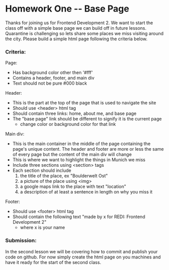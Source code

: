 # Homework One -- Base Page

Thanks for joining us for Frontend Development 2. We want to start the class off with a simple base
page we can build off in future lessons. Quarantine is challenging so lets share some places we miss
visiting around the city. Please build a simple html page following the criteria below.

### Criteria:

Page:
- Has background color other then '#fff'
- Contains a header, footer, and main div
- Text should not be pure #000 black

Header:
- This is the part at the top of the page that is used to navigate the site
- Should use \<header\> html tag
- Should contain three links: home, about me, and base page
- The "base page" link should be different to signify it is the current page
    - change color or background color for that link

Main div:
- This is the main container in the middle of the page containing the page's unique content. The
  header and footer are more or less the same of every page but the content of the main div will
  change
- This is where we want to highlight the things in Munich we miss
- Include three sections using \<section\> tags
- Each section should include
    1. the title of the place, ex "Boulderwelt Ost"
    2. a picture of the place using \<img\>
    3. a google maps link to the place with text "location"
    4. a description of at least a sentence in length on why you miss it

Footer:
- Should use \<footer\> html tag
- Should contain the following text "made by x for REDI: Frontend Development 2"
    - where x is your name


### Submission:
In the second lesson we will be covering how to commit and publish your code on github. For now
simply create the html page on you machines and have it ready for the start of the second class.

